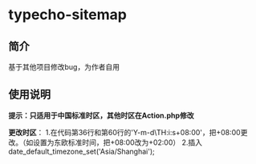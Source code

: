# typecho-sitemap
## 简介
基于其他项目修改bug，为作者自用
## 使用说明
**提示：只适用于中国标准时区，其他时区在Action.php修改**

**更改时区**：
1.在代码第36行和第60行的'Y-m-d\TH:i:s\+08\:00'，把+08\:00更改。（如设置为东欧标准时间，把+08\:00改为+02\:00）
2.插入date_default_timezone_set('Asia/Shanghai'); 
